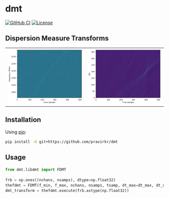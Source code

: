 # dmt

[![GitHub CI](https://github.com/pravirkr/dmt/actions/workflows/ci.yml/badge.svg)](https://github.com/pravirkr/dmt/actions/workflows/ci.yml)
[![License](https://img.shields.io/github/license/pravirkr/dmt)](https://github.com/pravirkr/dmt/blob/main/LICENSE)

## Dispersion Measure Transforms
|           |           |
| --------- | --------- |
| ![](docs/waterfall.png) | ![](docs/dmt.png) |


## Installation

Using [pip](https://pip.pypa.io):

```bash
pip install -U git+https://github.com/pravirkr/dmt
```

## Usage

```python
from dmt.libdmt import FDMT

frb = np.ones((nchans, nsamps), dtype=np.float32)
thefdmt = FDMT(f_min, f_max, nchans, nsamps, tsamp, dt_max=dt_max, dt_min=0, dt_step=1)
dmt_transform = thefdmt.execute(frb.astype(np.float32))
```



